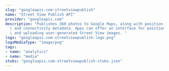 ```yaml
---
slug: "googleapis-com-streetviewpublish"
name: "Street View Publish API"
provider: "googleapis.com"
description: "Publishes 360 photos to Google Maps, along with position, orientation,\
  \ and connectivity metadata. Apps can offer an interface for positioning, connecting,\
  \ and uploading user-generated Street View images. "
logo: "googleapis.com-streetviewpublish-logo.png"
logoMediaType: "image/png"
tags:
- name: "analytics"
- name: "media"
stubs: "googleapis.com-streetviewpublish-stubs.json"
---
```

